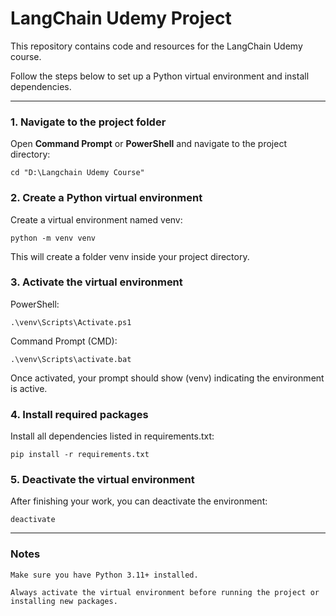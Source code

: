 # LangChain Udemy Project

This repository contains code and resources for the LangChain Udemy course.  

Follow the steps below to set up a Python virtual environment and install dependencies.

---

### 1. Navigate to the project folder

Open **Command Prompt** or **PowerShell** and navigate to the project directory:

```
cd "D:\Langchain Udemy Course"
```

### 2. Create a Python virtual environment
Create a virtual environment named venv:

```
python -m venv venv
```
This will create a folder venv inside your project directory.

### 3. Activate the virtual environment
PowerShell:
```
.\venv\Scripts\Activate.ps1
```
Command Prompt (CMD):
```
.\venv\Scripts\activate.bat
```
Once activated, your prompt should show (venv) indicating the environment is active.

### 4. Install required packages
Install all dependencies listed in requirements.txt:
```
pip install -r requirements.txt
```
### 5. Deactivate the virtual environment
After finishing your work, you can deactivate the environment:
```
deactivate
```
---
### Notes
```
Make sure you have Python 3.11+ installed.

Always activate the virtual environment before running the project or installing new packages.
```
